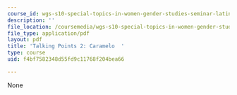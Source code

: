 ```yaml
---
course_id: wgs-s10-special-topics-in-women-gender-studies-seminar-latina-womens-voices-spring-2010
description: ''
file_location: /coursemedia/wgs-s10-special-topics-in-women-gender-studies-seminar-latina-womens-voices-spring-2010/f4bf7582348d55fd9c11768f204bea66_MITWGS_S10S10_tp2_caramelo.pdf
file_type: application/pdf
layout: pdf
title: 'Talking Points 2: Caramelo  '
type: course
uid: f4bf7582348d55fd9c11768f204bea66

---
```

None